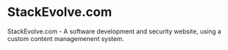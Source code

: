 # StackEvolve.com
StackEvolve.com - A software development and security website, using a custom content managemenent system.
